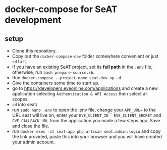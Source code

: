 # docker-compose for SeAT development

## setup
- Clone this repository.
- Copy out the `docker-compose-dev` folder somewhere  convenient or just `cd` to it.
- If you have an existing SeAT project, set its **full path** in the `.env` file, otherwise, run `bash prepare-source.sh`.
- Run `docker-compose --project-name seat-dev up -d`
- Give the containers some time to start up.
- go to https://developers.eveonline.com/applications and create a new application selecting `Authentication & API Access` then select all scopes.
- `cd` into seat/
- run `sudo nano .env` to open the .env file, change your `APP_URL=` to the URL seat will live on, enter your `EVE_CLIENT_ID` `` `EVE_CLIENT_SECRET` and `EVE_CALLBACK_URL` from the application you made a few steps ago. Save and close the file.
- run `docker exec -it seat-app php artisan seat:admin:login` and copy the link provided, paste this into your browser and you will have created your admin account.
